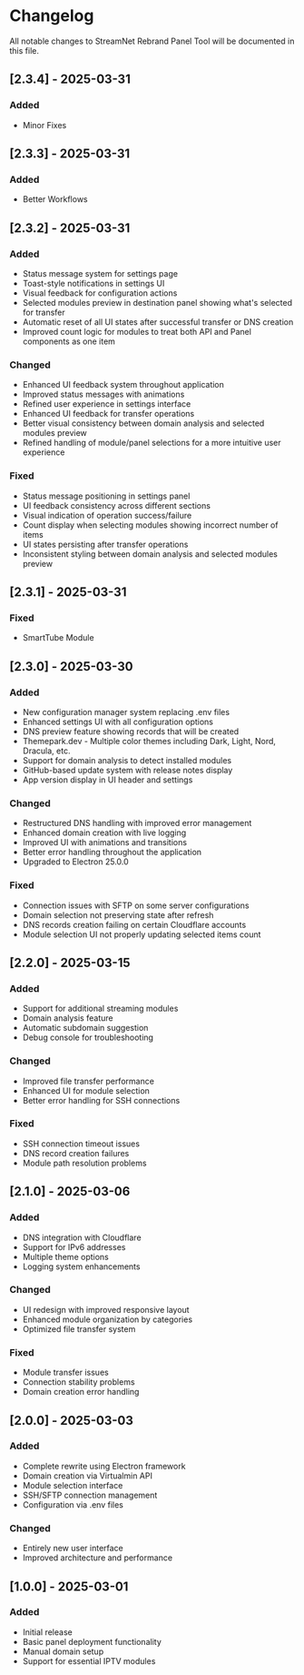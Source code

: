 # Changelog

All notable changes to StreamNet Rebrand Panel Tool will be documented in this file.

## [2.3.4] - 2025-03-31

### Added

- Minor Fixes

## [2.3.3] - 2025-03-31

### Added

- Better Workflows

## [2.3.2] - 2025-03-31

### Added

- Status message system for settings page
- Toast-style notifications in settings UI
- Visual feedback for configuration actions
- Selected modules preview in destination panel showing what's selected for transfer
- Automatic reset of all UI states after successful transfer or DNS creation
- Improved count logic for modules to treat both API and Panel components as one item

### Changed

- Enhanced UI feedback system throughout application
- Improved status messages with animations
- Refined user experience in settings interface
- Enhanced UI feedback for transfer operations
- Better visual consistency between domain analysis and selected modules preview
- Refined handling of module/panel selections for a more intuitive user experience

### Fixed

- Status message positioning in settings panel
- UI feedback consistency across different sections
- Visual indication of operation success/failure
- Count display when selecting modules showing incorrect number of items
- UI states persisting after transfer operations
- Inconsistent styling between domain analysis and selected modules preview

## [2.3.1] - 2025-03-31

### Fixed

- SmartTube Module

## [2.3.0] - 2025-03-30

### Added

- New configuration manager system replacing .env files
- Enhanced settings UI with all configuration options
- DNS preview feature showing records that will be created
- Themepark.dev - Multiple color themes including Dark, Light, Nord, Dracula, etc.
- Support for domain analysis to detect installed modules
- GitHub-based update system with release notes display
- App version display in UI header and settings

### Changed

- Restructured DNS handling with improved error management
- Enhanced domain creation with live logging
- Improved UI with animations and transitions
- Better error handling throughout the application
- Upgraded to Electron 25.0.0

### Fixed

- Connection issues with SFTP on some server configurations
- Domain selection not preserving state after refresh
- DNS records creation failing on certain Cloudflare accounts
- Module selection UI not properly updating selected items count

## [2.2.0] - 2025-03-15

### Added

- Support for additional streaming modules
- Domain analysis feature
- Automatic subdomain suggestion
- Debug console for troubleshooting

### Changed

- Improved file transfer performance
- Enhanced UI for module selection
- Better error handling for SSH connections

### Fixed

- SSH connection timeout issues
- DNS record creation failures
- Module path resolution problems

## [2.1.0] - 2025-03-06

### Added

- DNS integration with Cloudflare
- Support for IPv6 addresses
- Multiple theme options
- Logging system enhancements

### Changed

- UI redesign with improved responsive layout
- Enhanced module organization by categories
- Optimized file transfer system

### Fixed

- Module transfer issues
- Connection stability problems
- Domain creation error handling

## [2.0.0] - 2025-03-03

### Added

- Complete rewrite using Electron framework
- Domain creation via Virtualmin API
- Module selection interface
- SSH/SFTP connection management
- Configuration via .env files

### Changed

- Entirely new user interface
- Improved architecture and performance

## [1.0.0] - 2025-03-01

### Added

- Initial release
- Basic panel deployment functionality
- Manual domain setup
- Support for essential IPTV modules
